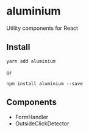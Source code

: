 # aluminium
Utility components for React

## Install
```
yarn add aluminium
```
or
```
npm install aluminium --save
```

## Components

- FormHandler
- OutsideClickDetector
